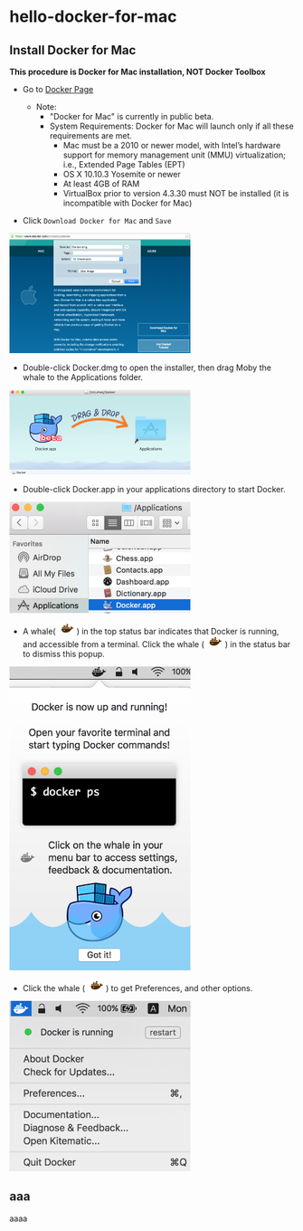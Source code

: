 # hello-docker-for-mac

## Install Docker for Mac

**This procedure is Docker for Mac installation, NOT Docker Toolbox**

- Go to [Docker Page](https://www.docker.com/products/docker)

  - Note:
    - "Docker for Mac" is currently in public beta.
    - System Requirements: Docker for Mac will launch only if all these requirements are met.
      - Mac must be a 2010 or newer model, with Intel’s hardware support for memory management unit (MMU) virtualization; i.e., Extended Page Tables (EPT)
      - OS X 10.10.3 Yosemite or newer
      - At least 4GB of RAM
      - VirtualBox prior to version 4.3.30 must NOT be installed (it is incompatible with Docker for Mac)

- Click `Download Docker for Mac` and `Save`

<img src="https://github.com/Soichiro75/hello-docker-for-mac/blob/master/images/2016-07-07_DownloadDockerDmg.png" width="320px">

- Double-click Docker.dmg to open the installer, then drag Moby the whale to the Applications folder.

<img src="https://github.com/Soichiro75/hello-docker-for-mac/blob/master/images/2016-07-11_01_InstallDocker.png" width="320px">

- Double-click Docker.app in your applications directory to start Docker.
<img src="https://github.com/Soichiro75/hello-docker-for-mac/blob/master/images/2016-07-11_02_OpenDocker.png" width="320px">

- A whale(<img src="https://github.com/Soichiro75/hello-docker-for-mac/blob/master/images/2016-07-11_06_whale-x.png">) in the top status bar indicates that Docker is running, and accessible from a terminal. Click the whale (<img src="https://github.com/Soichiro75/hello-docker-for-mac/blob/master/images/2016-07-11_06_whale-x.png">) in the status bar to dismiss this popup.

<img src="https://github.com/Soichiro75/hello-docker-for-mac/blob/master/images/2016-07-11_07_RunningDocker.png" width="320px">

- Click the whale (<img src="https://github.com/Soichiro75/hello-docker-for-mac/blob/master/images/2016-07-11_06_whale-x.png">) to get Preferences, and other options.

<img src="https://github.com/Soichiro75/hello-docker-for-mac/blob/master/images/2016-07-11_08_ClickTheWhale.png" width="320px">


## aaa

aaaa

